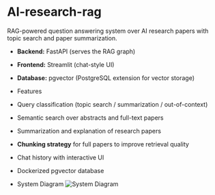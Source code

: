 # AI-research-rag
RAG-powered question answering system over AI research papers with topic search and paper summarization.

- **Backend:** FastAPI (serves the RAG graph)  
- **Frontend:** Streamlit (chat-style UI)  
- **Database:** pgvector (PostgreSQL extension for vector storage)

- Features
- Query classification (topic search / summarization / out-of-context)
- Semantic search over abstracts and full-text papers
- Summarization and explanation of research papers
- **Chunking strategy** for full papers to improve retrieval quality
- Chat history with interactive UI
- Dockerized pgvector database

-  System Diagram
![System Diagram](diagram.png)
